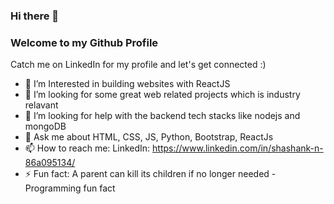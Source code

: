### Hi there 👋
### Welcome to my Github Profile

Catch me on LinkedIn for my profile and let's get connected :)



- 🔭 I’m Interested in building websites with ReactJS 
- 👯 I’m looking for some great web related projects which is industry relavant
- 🤔 I’m looking for help with the backend tech stacks like nodejs and mongoDB
- 💬 Ask me about HTML, CSS, JS, Python, Bootstrap, ReactJs
- 📫 How to reach me: LinkedIn: https://www.linkedin.com/in/shashank-n-86a095134/ 
- ⚡ Fun fact:  A parent can kill its children if no longer needed - Programming fun fact

